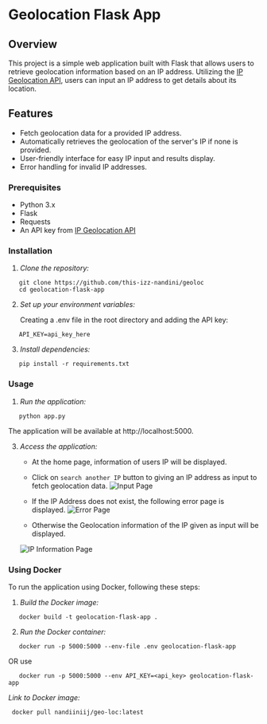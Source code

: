 # Geolocation Flask App

## Overview

This project is a simple web application built with Flask that allows users to retrieve geolocation information based on an IP address. Utilizing the [IP Geolocation API](https://ipgeolocation.io/), users can input an IP address to get details about its location.

## Features


- Fetch geolocation data for a provided IP address.
- Automatically retrieves the geolocation of the server's IP if none is provided.
- User-friendly interface for easy IP input and results display.
- Error handling for invalid IP addresses.

### Prerequisites

- Python 3.x
- Flask
- Requests
- An API key from [IP Geolocation API](https://ipgeolocation.io/)

### Installation

1. *Clone the repository:*
```
   git clone https://github.com/this-izz-nandini/geoloc
   cd geolocation-flask-app
```   

2. *Set up your environment variables:*

   Creating a .env file in the root directory and adding the API key:

```   
   API_KEY=api_key_here
```

3. *Install dependencies:*
```
   pip install -r requirements.txt
```

### Usage

1. *Run the application:*
```
   python app.py
```  

   The application will be available at http://localhost:5000.
   
3. *Access the application:*
   - At the home page, information of users IP will be displayed.
     
   - Click on `search another IP` button to giving an IP address as input to fetch geolocation data.
   ![Input Page](https://github.com/user-attachments/assets/151a5696-2a9a-4620-9f8e-b1f6dd544e1a)
   
   - If the IP Address does not exist, the following error page is displayed.
   ![Error Page](https://github.com/user-attachments/assets/895d71b2-5ffc-4b67-9604-0d25d5f1a3b4)
   
   - Otherwise the Geolocation information of the IP given as input will be displayed.
     
   ![IP Information Page](https://github.com/user-attachments/assets/e90e09e8-1211-4451-915a-4b8eca879a1d)
   


### Using Docker

To run the application using Docker, following these steps:

1. *Build the Docker image:*
```
   docker build -t geolocation-flask-app .
```   

2. *Run the Docker container:*
```
   docker run -p 5000:5000 --env-file .env geolocation-flask-app
```
OR use 
```
   docker run -p 5000:5000 --env API_KEY=<api_key> geolocation-flask-app
```

*Link to Docker image:*

```  docker pull nandiiniij/geo-loc:latest ```
   
